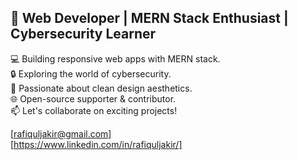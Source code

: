 ## 👋 Web Developer | MERN Stack Enthusiast | Cybersecurity Learner

💻 Building responsive web apps with MERN stack.<br>
🔒 Exploring the world of cybersecurity.<br>
🎨 Passionate about clean design aesthetics.<br>
🌐 Open-source supporter & contributor.<br>
📫 Let's collaborate on exciting projects!<br>

[rafiquljakir@gmail.com] <br>
[https://www.linkedin.com/in/rafiquljakir/]
